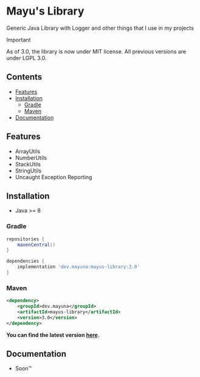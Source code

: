 # Mayu's Library

Generic Java Library with Logger and other things that I use in my projects

> [!IMPORTANT]  
> As of 3.0, the library is now under MIT license. All previous versions are under LGPL 3.0.

## Contents

- [Features](#features)
- [Installation](#installation)
    - [Gradle](#gradle)
    - [Maven](#maven)
- [Documentation](#documentation)

## Features

- ArrayUtils
- NumberUtils
- StackUtils
- StringUtils
- Uncaught Exception Reporting

## Installation
- Java >= 8

### Gradle

```groovy
repositories {
    mavenCentral()
}

dependencies {
    implementation 'dev.mayuna:mayus-library:3.0'
}
```

### Maven

```xml
<dependency>
    <groupId>dev.mayuna</groupId>
    <artifactId>mayus-library</artifactId>
    <version>3.0</version>
</dependency>
```

**You can find the latest version [here](https://mvnrepository.com/artifact/dev.mayuna/mayus-library).**

## Documentation
- Soon:tm:
